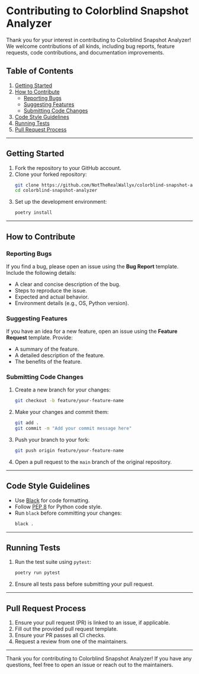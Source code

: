 # Contributing to Colorblind Snapshot Analyzer

Thank you for your interest in contributing to Colorblind Snapshot Analyzer! We welcome contributions of all kinds, including bug reports, feature requests, code contributions, and documentation improvements.

## Table of Contents

1. [Getting Started](#getting-started)
2. [How to Contribute](#how-to-contribute)
   - [Reporting Bugs](#reporting-bugs)
   - [Suggesting Features](#suggesting-features)
   - [Submitting Code Changes](#submitting-code-changes)
3. [Code Style Guidelines](#code-style-guidelines)
4. [Running Tests](#running-tests)
5. [Pull Request Process](#pull-request-process)

---

## Getting Started

1. Fork the repository to your GitHub account.
2. Clone your forked repository:
   ```bash
   git clone https://github.com/NotTheRealWallyx/colorblind-snapshot-analyzer.git
   cd colorblind-snapshot-analyzer
   ```
3. Set up the development environment:
   ```bash
   poetry install
   ```

---

## How to Contribute

### Reporting Bugs

If you find a bug, please open an issue using the **Bug Report** template. Include the following details:

- A clear and concise description of the bug.
- Steps to reproduce the issue.
- Expected and actual behavior.
- Environment details (e.g., OS, Python version).

### Suggesting Features

If you have an idea for a new feature, open an issue using the **Feature Request** template. Provide:

- A summary of the feature.
- A detailed description of the feature.
- The benefits of the feature.

### Submitting Code Changes

1. Create a new branch for your changes:
   ```bash
   git checkout -b feature/your-feature-name
   ```
2. Make your changes and commit them:
   ```bash
   git add .
   git commit -m "Add your commit message here"
   ```
3. Push your branch to your fork:
   ```bash
   git push origin feature/your-feature-name
   ```
4. Open a pull request to the `main` branch of the original repository.

---

## Code Style Guidelines

- Use [Black](https://black.readthedocs.io/) for code formatting.
- Follow [PEP 8](https://peps.python.org/pep-0008/) for Python code style.
- Run `black` before committing your changes:
  ```bash
  black .
  ```

---

## Running Tests

1. Run the test suite using `pytest`:
   ```bash
   poetry run pytest
   ```
2. Ensure all tests pass before submitting your pull request.

---

## Pull Request Process

1. Ensure your pull request (PR) is linked to an issue, if applicable.
2. Fill out the provided pull request template.
3. Ensure your PR passes all CI checks.
4. Request a review from one of the maintainers.

---

Thank you for contributing to Colorblind Snapshot Analyzer! If you have any questions, feel free to open an issue or reach out to the maintainers.
